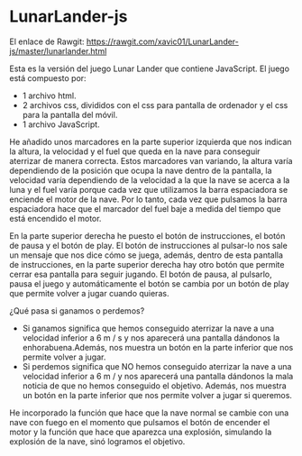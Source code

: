 # LunarLander-js

El enlace de Rawgit: https://rawgit.com/xavic01/LunarLander-js/master/lunarlander.html

Esta es la versión del juego Lunar Lander que contiene JavaScript.
El juego está compuesto por:
- 1 archivo html.
- 2 archivos css, divididos con el css para pantalla de ordenador y el css para la pantalla del móvil.
- 1 archivo JavaScript.

He añadido unos marcadores en la parte superior izquierda que nos indican la altura, la velocidad y el fuel que queda en la nave para conseguir aterrizar de manera correcta. Estos marcadores van variando, la altura varía dependiendo de la posición que ocupa la nave dentro de la pantalla, la velocidad varía dependiendo de la velocidad a la que la nave se acerca a la luna y el fuel varía porque cada vez que utilizamos la barra espaciadora se enciende el motor de la nave. Por lo tanto, cada vez que pulsamos la barra espaciadora hace que el marcador del fuel baje a medida del tiempo que está encendido el motor.

En la parte superior derecha he puesto el botón de instrucciones, el botón de pausa y el botón de play. El botón de instrucciones al pulsar-lo nos sale un mensaje que nos dice cómo se juega, además, dentro de esta pantalla de instrucciones, en la parte superior derecha hay otro botón que permite cerrar esa pantalla para seguir jugando. El botón de pausa, al pulsarlo, pausa el juego y automáticamente el botón se cambia por un botón de play que permite volver a jugar cuando quieras.

¿Qué pasa si ganamos o perdemos?
- Si ganamos significa que hemos conseguido aterrizar la nave a una velocidad inferior a 6 m / s y nos aparecerá una pantalla dándonos la enhorabuena.Además, nos muestra un botón en la parte inferior que nos permite volver a jugar.
- Si perdemos significa que NO hemos conseguido aterrizar la nave a una velocidad inferior a 6 m / y nos aparecerá una pantalla dándonos la mala noticia de que no hemos conseguido el objetivo. Además, nos muestra un botón en la parte inferior que nos permite volver a jugar si queremos.

He incorporado la función que hace que la nave normal se cambie con una nave con fuego en el momento que pulsamos el botón de encender el motor y la función que hace que aparezca una explosión, simulando la explosión de la nave, sinó logramos el objetivo.
